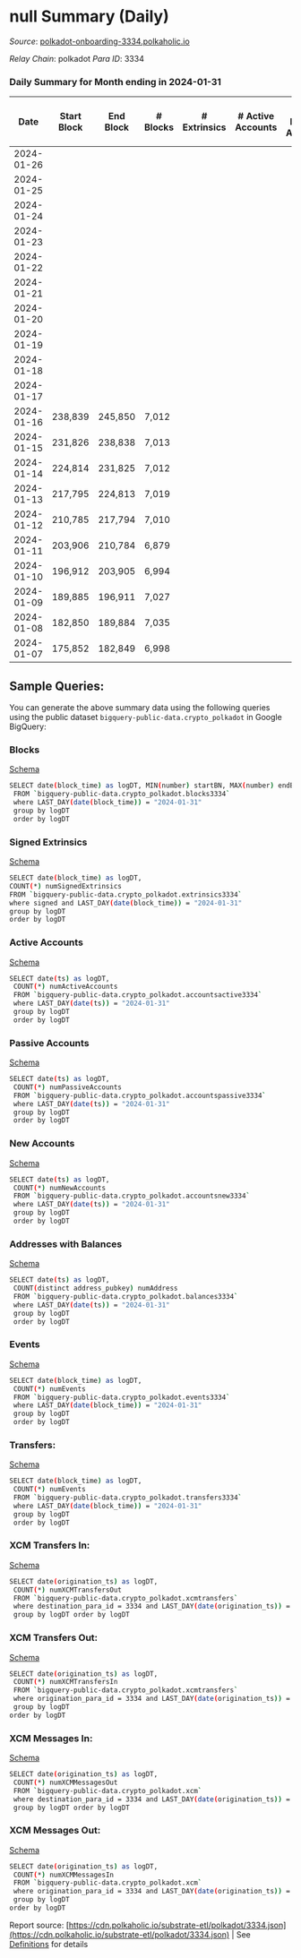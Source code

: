 # null Summary (Daily)

_Source_: [polkadot-onboarding-3334.polkaholic.io](https://polkadot-onboarding-3334.polkaholic.io)

*Relay Chain*: polkadot
*Para ID*: 3334



### Daily Summary for Month ending in 2024-01-31


| Date    | Start Block | End Block | # Blocks | # Extrinsics | # Active Accounts | # Passive Accounts | # New Accounts | # Addresses | # Events  | # Transfers ($USD) | # XCM Transfers In ($USD) | # XCM Transfers Out ($USD) | # XCM In | # XCM Out | Issues |
|---------|-------------|-----------|----------|--------------|-------------------|--------------------|----------------|-------------|-----------|--------------------|---------------------------|----------------------------|----------|-----------|--------|
| 2024-01-26 |  |  |  |  |  |  |  |  |  |   |   |   |  |  |  |
| 2024-01-25 |  |  |  |  |  |  |  | 4 |  |   |   |   |  |  |  |
| 2024-01-24 |  |  |  |  |  |  |  | 4 |  |   |   |   |  |  |  |
| 2024-01-23 |  |  |  |  |  |  |  | 4 |  |   |   |   |  |  |  |
| 2024-01-22 |  |  |  |  |  |  |  | 4 |  |   |   |   |  |  |  |
| 2024-01-21 |  |  |  |  |  |  |  | 4 |  |   |   |   |  |  |  |
| 2024-01-20 |  |  |  |  |  |  |  | 4 |  |   |   |   |  |  |  |
| 2024-01-19 |  |  |  |  |  |  |  | 4 |  |   |   |   |  |  |  |
| 2024-01-18 |  |  |  |  |  |  |  | 4 |  |   |   |   |  |  |  |
| 2024-01-17 |  |  |  |  |  |  |  | 4 |  |   |   |   |  |  |  |
| 2024-01-16 | 238,839 | 245,850 | 7,012 |  |  |  |  | 4 | 21,058 |   |   |   |  |  |  |
| 2024-01-15 | 231,826 | 238,838 | 7,013 |  |  |  |  | 4 | 21,063 |   |   |   |  |  |  |
| 2024-01-14 | 224,814 | 231,825 | 7,012 |  |  |  |  | 4 | 21,060 |   |   |   |  |  |  |
| 2024-01-13 | 217,795 | 224,813 | 7,019 |  |  |  |  | 4 | 21,081 |   |   |   |  |  |  |
| 2024-01-12 | 210,785 | 217,794 | 7,010 |  |  |  |  | 4 | 21,055 |   |   |   |  |  |  |
| 2024-01-11 | 203,906 | 210,784 | 6,879 |  |  |  |  | 4 | 20,661 |   |   |   |  |  |  |
| 2024-01-10 | 196,912 | 203,905 | 6,994 |  |  |  |  | 4 | 21,004 |   |   |   |  |  |  |
| 2024-01-09 | 189,885 | 196,911 | 7,027 |  |  |  |  | 4 | 21,105 |   |   |   |  |  |  |
| 2024-01-08 | 182,850 | 189,884 | 7,035 |  |  |  |  | 4 | 21,129 |   |   |   |  |  |  |
| 2024-01-07 | 175,852 | 182,849 | 6,998 |  |  |  |  | 4 | 21,016 |   |   |   |  |  |  |

## Sample Queries:
You can generate the above summary data using the following queries using the public dataset `bigquery-public-data.crypto_polkadot` in Google BigQuery:


### Blocks 

[Schema](https://github.com/colorfulnotion/substrate-etl/blob/main/schema/blocks.json)

```bash
SELECT date(block_time) as logDT, MIN(number) startBN, MAX(number) endBN, COUNT(*) numBlocks 
 FROM `bigquery-public-data.crypto_polkadot.blocks3334`  
 where LAST_DAY(date(block_time)) = "2024-01-31" 
 group by logDT 
 order by logDT
```

### Signed Extrinsics 

[Schema](https://github.com/colorfulnotion/substrate-etl/blob/main/schema/extrinsics.json)

```bash
SELECT date(block_time) as logDT, 
COUNT(*) numSignedExtrinsics 
FROM `bigquery-public-data.crypto_polkadot.extrinsics3334`  
where signed and LAST_DAY(date(block_time)) = "2024-01-31" 
group by logDT 
order by logDT
```

### Active Accounts 

[Schema](https://github.com/colorfulnotion/substrate-etl/blob/main/schema/accountsactive.json)

```bash
SELECT date(ts) as logDT, 
 COUNT(*) numActiveAccounts 
 FROM `bigquery-public-data.crypto_polkadot.accountsactive3334` 
 where LAST_DAY(date(ts)) = "2024-01-31" 
 group by logDT 
 order by logDT
```

### Passive Accounts 

[Schema](https://github.com/colorfulnotion/substrate-etl/blob/main/schema/accountspassive.json)

```bash
SELECT date(ts) as logDT, 
 COUNT(*) numPassiveAccounts 
 FROM `bigquery-public-data.crypto_polkadot.accountspassive3334` 
 where LAST_DAY(date(ts)) = "2024-01-31" 
 group by logDT 
 order by logDT
```

### New Accounts 

[Schema](https://github.com/colorfulnotion/substrate-etl/blob/main/schema/accountsnew.json)

```bash
SELECT date(ts) as logDT, 
 COUNT(*) numNewAccounts 
 FROM `bigquery-public-data.crypto_polkadot.accountsnew3334` 
 where LAST_DAY(date(ts)) = "2024-01-31" 
 group by logDT
 order by logDT
```

### Addresses with Balances 

[Schema](https://github.com/colorfulnotion/substrate-etl/blob/main/schema/balances.json)

```bash
SELECT date(ts) as logDT,
 COUNT(distinct address_pubkey) numAddress 
 FROM `bigquery-public-data.crypto_polkadot.balances3334` 
 where LAST_DAY(date(ts)) = "2024-01-31" 
 group by logDT 
 order by logDT
```

### Events 

[Schema](https://github.com/colorfulnotion/substrate-etl/blob/main/schema/events.json)

```bash
SELECT date(block_time) as logDT, 
 COUNT(*) numEvents 
 FROM `bigquery-public-data.crypto_polkadot.events3334` 
 where LAST_DAY(date(block_time)) = "2024-01-31" 
 group by logDT 
 order by logDT
```

### Transfers:

[Schema](https://github.com/colorfulnotion/substrate-etl/blob/main/schema/transfers.json)

```bash
SELECT date(block_time) as logDT, 
 COUNT(*) numEvents 
 FROM `bigquery-public-data.crypto_polkadot.transfers3334` 
 where LAST_DAY(date(block_time)) = "2024-01-31" 
 group by logDT 
 order by logDT
```

### XCM Transfers In: 

[Schema](https://github.com/colorfulnotion/substrate-etl/blob/main/schema/xcmtransfers.json)

```bash
SELECT date(origination_ts) as logDT, 
 COUNT(*) numXCMTransfersOut 
 FROM `bigquery-public-data.crypto_polkadot.xcmtransfers` 
 where destination_para_id = 3334 and LAST_DAY(date(origination_ts)) = "2024-01-31" 
 group by logDT order by logDT
```

### XCM Transfers Out: 

[Schema](https://github.com/colorfulnotion/substrate-etl/blob/main/schema/xcmtransfers.json)

```bash
SELECT date(origination_ts) as logDT, 
 COUNT(*) numXCMTransfersIn 
 FROM `bigquery-public-data.crypto_polkadot.xcmtransfers` 
 where origination_para_id = 3334 and LAST_DAY(date(origination_ts)) = "2024-01-31" 
 group by logDT 
order by logDT
```

### XCM Messages In: 

[Schema](https://github.com/colorfulnotion/substrate-etl/blob/main/schema/xcm.json)

```bash
SELECT date(origination_ts) as logDT, 
 COUNT(*) numXCMMessagesOut 
 FROM `bigquery-public-data.crypto_polkadot.xcm` 
 where destination_para_id = 3334 and LAST_DAY(date(origination_ts)) = "2024-01-31" 
 group by logDT order by logDT
```

### XCM Messages Out: 

[Schema](https://github.com/colorfulnotion/substrate-etl/blob/main/schema/xcm.json)

```bash
SELECT date(origination_ts) as logDT, 
 COUNT(*) numXCMMessagesIn 
 FROM `bigquery-public-data.crypto_polkadot.xcm` 
 where origination_para_id = 3334 and LAST_DAY(date(origination_ts)) = "2024-01-31" 
 group by logDT 
order by logDT
```


Report source: [https://cdn.polkaholic.io/substrate-etl/polkadot/3334.json](https://cdn.polkaholic.io/substrate-etl/polkadot/3334.json) | See [Definitions](/DEFINITIONS.md) for details
